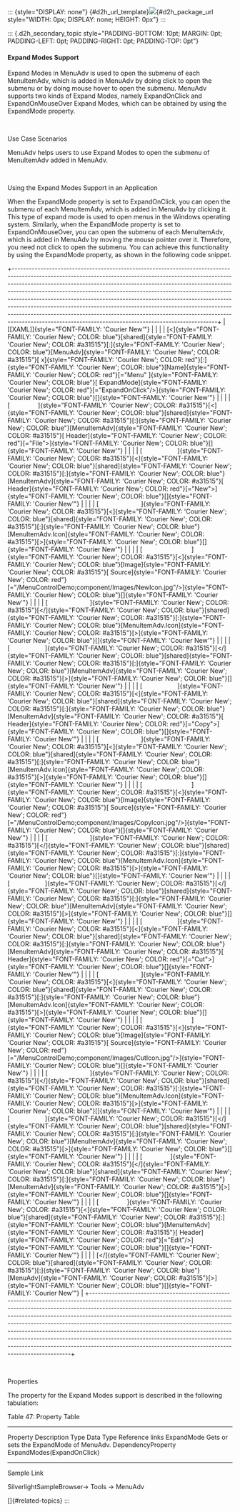 ::: {style="DISPLAY: none"}
[](ms-xhelp:///?Id=d2h_url_template){#d2h_url_template}![](!package_url!){#d2h_package_url style="WIDTH: 0px; DISPLAY: none; HEIGHT: 0px"}
:::

::: {.d2h_secondary_topic style="PADDING-BOTTOM: 10pt; MARGIN: 0pt; PADDING-LEFT: 0pt; PADDING-RIGHT: 0pt; PADDING-TOP: 0pt"}
#### Expand Modes Support

Expand Modes in MenuAdv is used to open the submenu of each MenuItemAdv, which is added in MenuAdv by doing click to open the submenu or by doing mouse hover to open the submenu. MenuAdv supports two kinds of Expand Modes, namely ExpandOnClick and ExpandOnMouseOver Expand Modes, which can be obtained by using the ExpandMode property.

 

Use Case Scenarios

MenuAdv helps users to use Expand Modes to open the submenu of MenuItemAdv added in MenuAdv.

 

Using the Expand Modes Support in an Application

When the ExpandMode property is set to ExpandOnClick, you can open the submenu of each MenuItemAdv, which is added in MenuAdv by clicking it. This type of expand mode is used to open menus in the Windows operating system. Similarly, when the ExpandMode property is set to ExpandOnMouseOver, you can open the submenu of each MenuItemAdv, which is added in MenuAdv by moving the mouse pointer over it. Therefore, you need not click to open the submenu. You can achieve this functionality by using the ExpandMode property, as shown in the following code snippet.

+-----------------------------------------------------------------------------------------------------------------------------------------------------------------------------------------------------------------------------------------------------------------------------------------------------------------------------------------------------------------------------------------------------------------------------------------------------------------------------------------------------------------------------------------------------------------------------------------------------------------------------------------+
| [\[XAML\]]{style="FONT-FAMILY: 'Courier New'"}                                                                                                                                                                                                                                                                                                                                                                                                                                                                                                                                                                                          |
|                                                                                                                                                                                                                                                                                                                                                                                                                                                                                                                                                                                                                                         |
| [\<]{style="FONT-FAMILY: 'Courier New'; COLOR: blue"}[shared]{style="FONT-FAMILY: 'Courier New'; COLOR: #a31515"}[:]{style="FONT-FAMILY: 'Courier New'; COLOR: blue"}[MenuAdv]{style="FONT-FAMILY: 'Courier New'; COLOR: #a31515"}[ x]{style="FONT-FAMILY: 'Courier New'; COLOR: red"}[:]{style="FONT-FAMILY: 'Courier New'; COLOR: blue"}[Name]{style="FONT-FAMILY: 'Courier New'; COLOR: red"}[=\"Menu\" ]{style="FONT-FAMILY: 'Courier New'; COLOR: blue"}[ ExpandMode]{style="FONT-FAMILY: 'Courier New'; COLOR: red"}[=\"ExpandOnClick"/\>]{style="FONT-FAMILY: 'Courier New'; COLOR: blue"}[]{style="FONT-FAMILY: 'Courier New'"} |
|                                                                                                                                                                                                                                                                                                                                                                                                                                                                                                                                                                                                                                         |
| [                ]{style="FONT-FAMILY: 'Courier New'; COLOR: #a31515"}[\<]{style="FONT-FAMILY: 'Courier New'; COLOR: blue"}[shared]{style="FONT-FAMILY: 'Courier New'; COLOR: #a31515"}[:]{style="FONT-FAMILY: 'Courier New'; COLOR: blue"}[MenuItemAdv]{style="FONT-FAMILY: 'Courier New'; COLOR: #a31515"}[ Header]{style="FONT-FAMILY: 'Courier New'; COLOR: red"}[=\"File\"\>]{style="FONT-FAMILY: 'Courier New'; COLOR: blue"}[]{style="FONT-FAMILY: 'Courier New'"}                                                                                                                                                               |
|                                                                                                                                                                                                                                                                                                                                                                                                                                                                                                                                                                                                                                         |
| [                    ]{style="FONT-FAMILY: 'Courier New'; COLOR: #a31515"}[\<]{style="FONT-FAMILY: 'Courier New'; COLOR: blue"}[shared]{style="FONT-FAMILY: 'Courier New'; COLOR: #a31515"}[:]{style="FONT-FAMILY: 'Courier New'; COLOR: blue"}[MenuItemAdv]{style="FONT-FAMILY: 'Courier New'; COLOR: #a31515"}[ Header]{style="FONT-FAMILY: 'Courier New'; COLOR: red"}[=\"New\"\>]{style="FONT-FAMILY: 'Courier New'; COLOR: blue"}[]{style="FONT-FAMILY: 'Courier New'"}                                                                                                                                                            |
|                                                                                                                                                                                                                                                                                                                                                                                                                                                                                                                                                                                                                                         |
| [                        ]{style="FONT-FAMILY: 'Courier New'; COLOR: #a31515"}[\<]{style="FONT-FAMILY: 'Courier New'; COLOR: blue"}[shared]{style="FONT-FAMILY: 'Courier New'; COLOR: #a31515"}[:]{style="FONT-FAMILY: 'Courier New'; COLOR: blue"}[MenuItemAdv.Icon]{style="FONT-FAMILY: 'Courier New'; COLOR: #a31515"}[\>]{style="FONT-FAMILY: 'Courier New'; COLOR: blue"}[]{style="FONT-FAMILY: 'Courier New'"}                                                                                                                                                                                                                    |
|                                                                                                                                                                                                                                                                                                                                                                                                                                                                                                                                                                                                                                         |
| [                            ]{style="FONT-FAMILY: 'Courier New'; COLOR: #a31515"}[\<]{style="FONT-FAMILY: 'Courier New'; COLOR: blue"}[Image]{style="FONT-FAMILY: 'Courier New'; COLOR: #a31515"}[ Source]{style="FONT-FAMILY: 'Courier New'; COLOR: red"}[=\"/MenuControlDemo;component/Images/NewIcon.jpg\"/\>]{style="FONT-FAMILY: 'Courier New'; COLOR: blue"}[]{style="FONT-FAMILY: 'Courier New'"}                                                                                                                                                                                                                               |
|                                                                                                                                                                                                                                                                                                                                                                                                                                                                                                                                                                                                                                         |
| [                        ]{style="FONT-FAMILY: 'Courier New'; COLOR: #a31515"}[\</]{style="FONT-FAMILY: 'Courier New'; COLOR: blue"}[shared]{style="FONT-FAMILY: 'Courier New'; COLOR: #a31515"}[:]{style="FONT-FAMILY: 'Courier New'; COLOR: blue"}[MenuItemAdv.Icon]{style="FONT-FAMILY: 'Courier New'; COLOR: #a31515"}[\>]{style="FONT-FAMILY: 'Courier New'; COLOR: blue"}[]{style="FONT-FAMILY: 'Courier New'"}                                                                                                                                                                                                                   |
|                                                                                                                                                                                                                                                                                                                                                                                                                                                                                                                                                                                                                                         |
| [                    ]{style="FONT-FAMILY: 'Courier New'; COLOR: #a31515"}[\</]{style="FONT-FAMILY: 'Courier New'; COLOR: blue"}[shared]{style="FONT-FAMILY: 'Courier New'; COLOR: #a31515"}[:]{style="FONT-FAMILY: 'Courier New'; COLOR: blue"}[MenuItemAdv]{style="FONT-FAMILY: 'Courier New'; COLOR: #a31515"}[\>]{style="FONT-FAMILY: 'Courier New'; COLOR: blue"}[]{style="FONT-FAMILY: 'Courier New'"}                                                                                                                                                                                                                            |
|                                                                                                                                                                                                                                                                                                                                                                                                                                                                                                                                                                                                                                         |
| [                    ]{style="FONT-FAMILY: 'Courier New'; COLOR: #a31515"}[\<]{style="FONT-FAMILY: 'Courier New'; COLOR: blue"}[shared]{style="FONT-FAMILY: 'Courier New'; COLOR: #a31515"}[:]{style="FONT-FAMILY: 'Courier New'; COLOR: blue"}[MenuItemAdv]{style="FONT-FAMILY: 'Courier New'; COLOR: #a31515"}[ Header]{style="FONT-FAMILY: 'Courier New'; COLOR: red"}[=\"Copy\"\>]{style="FONT-FAMILY: 'Courier New'; COLOR: blue"}[]{style="FONT-FAMILY: 'Courier New'"}                                                                                                                                                           |
|                                                                                                                                                                                                                                                                                                                                                                                                                                                                                                                                                                                                                                         |
| [                        ]{style="FONT-FAMILY: 'Courier New'; COLOR: #a31515"}[\<]{style="FONT-FAMILY: 'Courier New'; COLOR: blue"}[shared]{style="FONT-FAMILY: 'Courier New'; COLOR: #a31515"}[:]{style="FONT-FAMILY: 'Courier New'; COLOR: blue"}[MenuItemAdv.Icon]{style="FONT-FAMILY: 'Courier New'; COLOR: #a31515"}[\>]{style="FONT-FAMILY: 'Courier New'; COLOR: blue"}[]{style="FONT-FAMILY: 'Courier New'"}                                                                                                                                                                                                                    |
|                                                                                                                                                                                                                                                                                                                                                                                                                                                                                                                                                                                                                                         |
| [                            ]{style="FONT-FAMILY: 'Courier New'; COLOR: #a31515"}[\<]{style="FONT-FAMILY: 'Courier New'; COLOR: blue"}[Image]{style="FONT-FAMILY: 'Courier New'; COLOR: #a31515"}[ Source]{style="FONT-FAMILY: 'Courier New'; COLOR: red"}[=\"/MenuControlDemo;component/Images/CopyIcon.jpg\"/\>]{style="FONT-FAMILY: 'Courier New'; COLOR: blue"}[]{style="FONT-FAMILY: 'Courier New'"}                                                                                                                                                                                                                              |
|                                                                                                                                                                                                                                                                                                                                                                                                                                                                                                                                                                                                                                         |
| [                        ]{style="FONT-FAMILY: 'Courier New'; COLOR: #a31515"}[\</]{style="FONT-FAMILY: 'Courier New'; COLOR: blue"}[shared]{style="FONT-FAMILY: 'Courier New'; COLOR: #a31515"}[:]{style="FONT-FAMILY: 'Courier New'; COLOR: blue"}[MenuItemAdv.Icon]{style="FONT-FAMILY: 'Courier New'; COLOR: #a31515"}[\>]{style="FONT-FAMILY: 'Courier New'; COLOR: blue"}[]{style="FONT-FAMILY: 'Courier New'"}                                                                                                                                                                                                                   |
|                                                                                                                                                                                                                                                                                                                                                                                                                                                                                                                                                                                                                                         |
| [                    ]{style="FONT-FAMILY: 'Courier New'; COLOR: #a31515"}[\</]{style="FONT-FAMILY: 'Courier New'; COLOR: blue"}[shared]{style="FONT-FAMILY: 'Courier New'; COLOR: #a31515"}[:]{style="FONT-FAMILY: 'Courier New'; COLOR: blue"}[MenuItemAdv]{style="FONT-FAMILY: 'Courier New'; COLOR: #a31515"}[\>]{style="FONT-FAMILY: 'Courier New'; COLOR: blue"}[]{style="FONT-FAMILY: 'Courier New'"}                                                                                                                                                                                                                            |
|                                                                                                                                                                                                                                                                                                                                                                                                                                                                                                                                                                                                                                         |
| [                    ]{style="FONT-FAMILY: 'Courier New'; COLOR: #a31515"}[\<]{style="FONT-FAMILY: 'Courier New'; COLOR: blue"}[shared]{style="FONT-FAMILY: 'Courier New'; COLOR: #a31515"}[:]{style="FONT-FAMILY: 'Courier New'; COLOR: blue"}[MenuItemAdv]{style="FONT-FAMILY: 'Courier New'; COLOR: #a31515"}[ Header]{style="FONT-FAMILY: 'Courier New'; COLOR: red"}[=\"Cut\"\>]{style="FONT-FAMILY: 'Courier New'; COLOR: blue"}[]{style="FONT-FAMILY: 'Courier New'"}                                                                                                                                                            |
|                                                                                                                                                                                                                                                                                                                                                                                                                                                                                                                                                                                                                                         |
| [                        ]{style="FONT-FAMILY: 'Courier New'; COLOR: #a31515"}[\<]{style="FONT-FAMILY: 'Courier New'; COLOR: blue"}[shared]{style="FONT-FAMILY: 'Courier New'; COLOR: #a31515"}[:]{style="FONT-FAMILY: 'Courier New'; COLOR: blue"}[MenuItemAdv.Icon]{style="FONT-FAMILY: 'Courier New'; COLOR: #a31515"}[\>]{style="FONT-FAMILY: 'Courier New'; COLOR: blue"}[]{style="FONT-FAMILY: 'Courier New'"}                                                                                                                                                                                                                    |
|                                                                                                                                                                                                                                                                                                                                                                                                                                                                                                                                                                                                                                         |
| [                            ]{style="FONT-FAMILY: 'Courier New'; COLOR: #a31515"}[\<]{style="FONT-FAMILY: 'Courier New'; COLOR: blue"}[Image]{style="FONT-FAMILY: 'Courier New'; COLOR: #a31515"}[ Source]{style="FONT-FAMILY: 'Courier New'; COLOR: red"}[=\"/MenuControlDemo;component/Images/CutIcon.jpg\"/\>]{style="FONT-FAMILY: 'Courier New'; COLOR: blue"}[]{style="FONT-FAMILY: 'Courier New'"}                                                                                                                                                                                                                               |
|                                                                                                                                                                                                                                                                                                                                                                                                                                                                                                                                                                                                                                         |
| [                        ]{style="FONT-FAMILY: 'Courier New'; COLOR: #a31515"}[\</]{style="FONT-FAMILY: 'Courier New'; COLOR: blue"}[shared]{style="FONT-FAMILY: 'Courier New'; COLOR: #a31515"}[:]{style="FONT-FAMILY: 'Courier New'; COLOR: blue"}[MenuItemAdv.Icon]{style="FONT-FAMILY: 'Courier New'; COLOR: #a31515"}[\>]{style="FONT-FAMILY: 'Courier New'; COLOR: blue"}[]{style="FONT-FAMILY: 'Courier New'"}                                                                                                                                                                                                                   |
|                                                                                                                                                                                                                                                                                                                                                                                                                                                                                                                                                                                                                                         |
| [                    ]{style="FONT-FAMILY: 'Courier New'; COLOR: #a31515"}[\</]{style="FONT-FAMILY: 'Courier New'; COLOR: blue"}[shared]{style="FONT-FAMILY: 'Courier New'; COLOR: #a31515"}[:]{style="FONT-FAMILY: 'Courier New'; COLOR: blue"}[MenuItemAdv]{style="FONT-FAMILY: 'Courier New'; COLOR: #a31515"}[\>]{style="FONT-FAMILY: 'Courier New'; COLOR: blue"}[]{style="FONT-FAMILY: 'Courier New'"}                                                                                                                                                                                                                            |
|                                                                                                                                                                                                                                                                                                                                                                                                                                                                                                                                                                                                                                         |
| [                ]{style="FONT-FAMILY: 'Courier New'; COLOR: #a31515"}[\</]{style="FONT-FAMILY: 'Courier New'; COLOR: blue"}[shared]{style="FONT-FAMILY: 'Courier New'; COLOR: #a31515"}[:]{style="FONT-FAMILY: 'Courier New'; COLOR: blue"}[MenuItemAdv]{style="FONT-FAMILY: 'Courier New'; COLOR: #a31515"}[\>]{style="FONT-FAMILY: 'Courier New'; COLOR: blue"}[]{style="FONT-FAMILY: 'Courier New'"}                                                                                                                                                                                                                                |
|                                                                                                                                                                                                                                                                                                                                                                                                                                                                                                                                                                                                                                         |
| [                ]{style="FONT-FAMILY: 'Courier New'; COLOR: #a31515"}[\<]{style="FONT-FAMILY: 'Courier New'; COLOR: blue"}[shared]{style="FONT-FAMILY: 'Courier New'; COLOR: #a31515"}[:]{style="FONT-FAMILY: 'Courier New'; COLOR: blue"}[MenuItemAdv]{style="FONT-FAMILY: 'Courier New'; COLOR: #a31515"}[ Header]{style="FONT-FAMILY: 'Courier New'; COLOR: red"}[=\"Edit\"/\>]{style="FONT-FAMILY: 'Courier New'; COLOR: blue"}[]{style="FONT-FAMILY: 'Courier New'"}                                                                                                                                                              |
|                                                                                                                                                                                                                                                                                                                                                                                                                                                                                                                                                                                                                                         |
| [\</]{style="FONT-FAMILY: 'Courier New'; COLOR: blue"}[shared]{style="FONT-FAMILY: 'Courier New'; COLOR: #a31515"}[:]{style="FONT-FAMILY: 'Courier New'; COLOR: blue"}[MenuAdv]{style="FONT-FAMILY: 'Courier New'; COLOR: #a31515"}[\>]{style="FONT-FAMILY: 'Courier New'; COLOR: blue"}[]{style="FONT-FAMILY: 'Courier New'"}                                                                                                                                                                                                                                                                                                          |
+-----------------------------------------------------------------------------------------------------------------------------------------------------------------------------------------------------------------------------------------------------------------------------------------------------------------------------------------------------------------------------------------------------------------------------------------------------------------------------------------------------------------------------------------------------------------------------------------------------------------------------------------+

 

Properties

The property for the Expand Modes support is described in the following tabulation:

Table 47: Property Table

  ------------ ----------------------------------------- -------------------- ---------------------------- -----------------
  Property     Description                               Type                 Data Type                    Reference links
  ExpandMode   Gets or sets the ExpandMode of MenuAdv.   DependencyProperty   ExpandModes(ExpandOnClick)   
  ------------ ----------------------------------------- -------------------- ---------------------------- -----------------

Sample Link

SilverlightSampleBrowser-\> Tools -\> MenuAdv

[]{#related-topics}
:::
